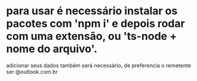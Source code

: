 # para usar é necessário instalar os pacotes com 'npm i' e depois rodar com uma extensão, ou 'ts-node + nome do arquivo'.

adicionar seus dados também será necessário, de preferencia o remetente ser @outlook.com.br
